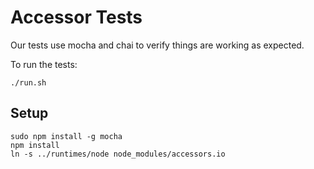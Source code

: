 Accessor Tests
==============

Our tests use mocha and chai to verify things are working as expected.

To run the tests:

    ./run.sh

Setup
-----

    sudo npm install -g mocha
    npm install
    ln -s ../runtimes/node node_modules/accessors.io
